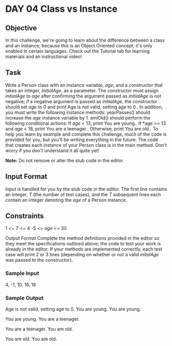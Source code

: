 # DAY 04 Class vs Instance

## Objective 
In this challenge, we're going to learn about the difference between a class and an instance; because this is an Object Oriented concept, it's only enabled in certain languages. Check out the Tutorial tab for learning materials and an instructional video!

## Task 
Write a Person class with an instance variable, *age*, and a constructor that takes an integer, *initialAge*, as a parameter. The constructor must assign *initialAge* to *age* after confirming the argument passed as *initialAge* is not negative; if a negative argument is passed as *initialAge*, the constructor should set *age* to 0 and print Age is not valid, setting age to 0.. In addition, you must write the following instance methods:
yearPasses() should increase the *age* instance variable by 1.
amIOld() should perform the following conditional actions:
If *age* < 13, print You are young..
If *age >= 13 and *age* < 18, print You are a teenager..
Otherwise, print You are old..
To help you learn by example and complete this challenge, 
much of the code is provided for you, but you'll be writing everything in the future. 
The code that creates each instance of your Person class is in the main method. 
Don't worry if you don't understand it all quite yet!

**Note:** Do not remove or alter the stub code in the editor.

## Input Format
Input is handled for you by the stub code in the editor.
The first line contains an integer, *T*  (the number of test cases), and the *T* subsequent lines each contain an integer denoting the *age* of a Person instance.

## Constraints
1 <= *T* <= 4
-5 <= *age* <= 30

Output Format
Complete the method definitions provided in the editor so they meet the specifications outlined above; the code to test your work is already in the editor. If your methods are implemented correctly, each test case will print 2 or 3 lines (depending on whether or not a valid *initalAge* was passed to the constructor).

### Sample Input
4,
-1,
10,
16,
18

### Sample Output
Age is not valid, setting age to 0.
You are young.
You are young.

You are young.
You are a teenager.

You are a teenager.
You are old.

You are old.
You are old.
